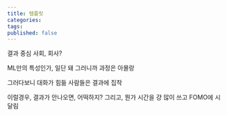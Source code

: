 ```yaml
---
title: 템플릿
categories: 
tags: 
published: false
---
```

결과 중심 사회, 회사?

ML만의 특성인가,
일단 돼
그러니까 과정은 아몰랑

그러다보니 대화가 힘듦
사람들은 결과에 집착

이럴경우, 결과가 안나오면, 어떡하지?
그리고, 뭔가 시간을 걍 많이 쓰고
FOMO에 시달림

